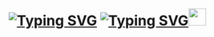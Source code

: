 <h1 align="center"> <a href="https://git.io/typing-svg"><img src="https://readme-typing-svg.herokuapp.com?font=Dancing+Script&size=35&pause=1000&color=F7219D&width=435&lines=If+you+fall+7+times%2C+get+up+8+!!!+" alt="Typing SVG" /></a> <a href="https://git.io/typing-svg"><img src="https://readme-typing-svg.herokuapp.com?font=Dancing+Script&size=33&pause=1000&color=1CDDF7&width=435&lines=++++%C2%A1%C2%A1%C2%A1+Argentina+%E2%9D%A4+!!!+" alt="Typing SVG" /></a><img src="https://media.giphy.com/media/hvRJCLFzcasrR4ia7z/giphy.gif" width="35"></h1>
